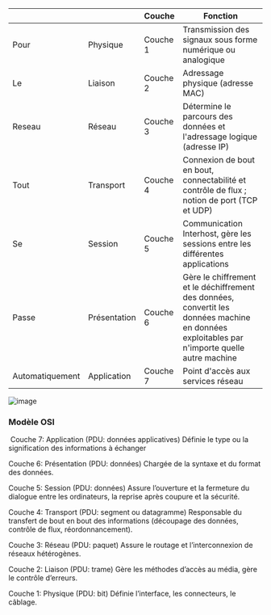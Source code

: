 
| |  |  Couche | Fonction |
|---|---|---|---|
| Pour  | Physique |  Couche 1 | 	Transmission des signaux sous forme numérique ou analogique |
| Le | Liaison | Couche 2  | 	Adressage physique (adresse MAC)|
| Reseau | Réseau | Couche 3| Détermine le parcours des données et l'adressage logique (adresse IP) |
| Tout | Transport | Couche 4 | Connexion de bout en bout, connectabilité et contrôle de flux ; notion de port (TCP et UDP) |
| Se | Session | Couche 5 | Communication Interhost, gère les sessions entre les différentes applications |
| Passe | Présentation | Couche 6 | Gère le chiffrement et le déchiffrement des données, convertit les données machine en données exploitables par n'importe quelle autre machine |
| Automatiquement | Application | Couche 7 | 	Point d'accès aux services réseau |


![image](https://github.com/user-attachments/assets/16c3a1a4-4c65-49b0-ae2d-9871839f798b)




### Modèle OSI
![]()
Couche 7: Application (PDU: données applicatives)
Définie le type ou la signification des informations à échanger

Couche 6: Présentation (PDU: données)
Chargée de la syntaxe et du format des données.

Couche 5: Session (PDU: données)
Assure l’ouverture et la fermeture du dialogue entre les ordinateurs, la reprise après coupure et la sécurité.

Couche 4: Transport (PDU: segment ou datagramme)
Responsable du transfert de bout en bout des informations (découpage des données, contrôle de flux, réordonnancement).

Couche 3: Réseau (PDU: paquet)
Assure le routage et l’interconnexion de réseaux hétérogènes.

Couche 2: Liaison (PDU: trame)
Gère les méthodes d’accès au média, gère le contrôle d’erreurs.

Couche 1: Physique (PDU: bit)
Définie l’interface, les connecteurs, le câblage.

